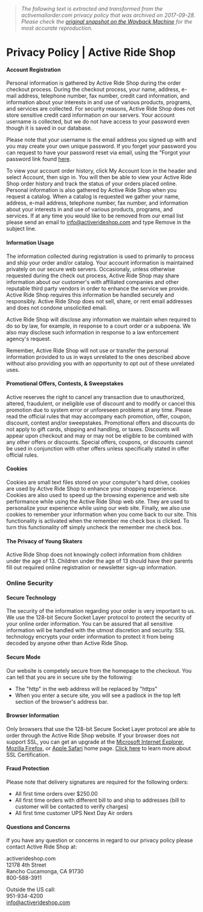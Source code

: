 > *The following text is extracted and transformed from the activemailorder.com privacy policy that was archived on 2017-09-28. Please check the [original snapshot on the Wayback Machine](https://web.archive.org/web/20170928115406id_/https%3A//www.activerideshop.com/pages/privacy-policy) for the most accurate reproduction.*

# Privacy Policy | Active Ride Shop

#### Account Registration

Personal information is gathered by Active Ride Shop during the order checkout process. During the checkout process, your name, address, e-mail address, telephone number, fax number, credit card information, and information about your interests in and use of various products, programs, and services are collected. For security reasons, Active Ride Shop does not store sensitive credit card information on our servers. Your account username is collected, but we do not have access to your password even though it is saved in our database.

Please note that your username is the email address you signed up with and you may create your own unique password. If you forget your password you can request to have your password reset via email, using the "Forgot your password link found [here](https://web.archive.org/account/login).

To view your account order history, click My Account Icon in the header and select Account, then sign in. You will then be able to view your Active Ride Shop order history and track the status of your orders placed online. Personal information is also gathered by Active Ride Shop when you request a catalog. When a catalog is requested we gather your name, address, e-mail address, telephone number, fax number, and information about your interests in and use of various products, programs, and services. If at any time you would like to be removed from our email list please send an email to [info@activerideshop.com](mailto:info@activerideshop.com) and type Remove in the subject line.

#### Information Usage

The information collected during registration is used to primarily to process and ship your order and/or catalog. Your account information is maintained privately on our secure web servers. Occasionaly, unless otherwise requested during the check out process, Active Ride Shop may share information about our customer's with affiliated companies and other reputable third party vendors in order to enhance the service we provide. Active Ride Shop requires this information be handled securely and responsibly. Active Ride Shop does not sell, share, or rent email addresses and does not condone unsolicited email.

Active Ride Shop will disclose any information we maintain when required to do so by law, for example, in response to a court order or a subpoena. We also may disclose such information in response to a law enforcement agency's request.

Remember, Active Ride Shop will not use or transfer the personal information provided to us in ways unrelated to the ones described above without also providing you with an opportunity to opt out of these unrelated uses.

#### Promotional Offers, Contests, & Sweepstakes

Active reserves the right to cancel any transaction due to unauthorized, altered, fraudulent, or ineligible use of discount and to modify or cancel this promotion due to system error or unforeseen problems at any time. Please read the official rules that may accompany each promotion, offer, coupon, discount, contest and/or sweepstakes. Promotional offers and discounts do not apply to gift cards, shipping and handling, or taxes. Discounts will appear upon checkout and may or may not be eligible to be combined with any other offers or discounts. Special offers, coupons, or discounts cannot be used in conjunction with other offers unless specifically stated in offer official rules.

#### Cookies

Cookies are small text files stored on your computer's hard drive, cookies are used by Active Ride Shop to enhance your shopping experience. Cookies are also used to speed up the browsing experience and web site performance while using the Active Ride Shop web site. They are used to personalize your experience while using our web site. Finally, we also use cookies to remember your information when you come back to our site. This functionality is activated when the remember me check box is clicked. To turn this functionality off simply uncheck the remember me check box.

#### The Privacy of Young Skaters

Active Ride Shop does not knowingly collect information from children under the age of 13. Children under the age of 13 should have their parents fill out required online registration or newsletter sign-up information.

### Online Security

#### Secure Technology

The security of the information regarding your order is very important to us. We use the 128-bit Secure Socket Layer protocol to protect the security of your online order information. You can be assured that all sensitive information will be handled with the utmost discretion and security. SSL technology encrypts your order information to protect it from being decoded by anyone other than Active Ride Shop.

#### Secure Mode

Our website is competely secure from the homepage to the checkout. You can tell that you are in secure site by the following:

  * The "http" in the web address will be replaced by "https"
  * When you enter a secure site, you will see a padlock in the top left section of the browser's address bar.



#### Browser Information

Only browsers that use the 128-bit Secure Socket Layer protocol are able to order through the Active Ride Shop website. If your browser does not support SSL, you can get an upgrade at the [Microsoft Internet Explorer](https://www.microsoft.com/windows/products/winfamily/ie/default.mspx), [Mozilla Firefox](https://www.mozilla.com/firefox/), or [Apple Safari](https://www.apple.com/safari/) home page. [Click here](https://www.ssl.com/) to learn more about SSL Certification.

#### Fraud Protection

Please note that delivery signatures are required for the following orders:

  * All first time orders over $250.00
  * All first time orders with different bill to and ship to addresses (bill to customer will be contacted to verify charges)
  * All first time customer UPS Next Day Air orders



#### Questions and Concerns

If you have any question or concerns in regard to our privacy policy please contact Active Ride Shop at:

activerideshop.com  
12178 4th Street  
Rancho Cucamonga, CA 91730  
800-588-3911

Outside the US call:  
951-934-4200  
[info@activerideshop.com](mailto:info@activerideshop.com)
